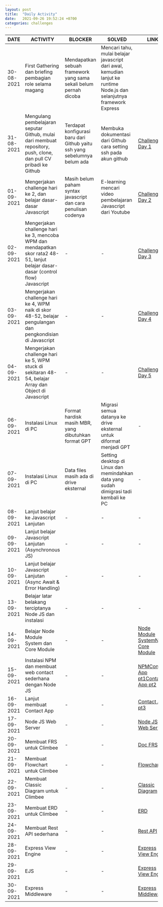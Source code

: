 ```yaml
---
layout: post
title:  "Daily Activity"
date:   2021-09-26 19:52:24 +0700
categories: challenges
---
```


| **DATE** | **ACTIVITY** | **BLOCKER** | **SOLVED** | **LINK** |
| --- | --- | --- | --- | --- |
| 30-08-2021 | First Gathering dan briefing pembagian role selama magang | Mendapatkan sebuah framework yang sama sekali belum pernah dicoba | Mencari tahu, mulai belajar javascript dari awal, kemudian lanjut ke runtime Node.js dan selanjutnya framework Express |
| 31-08-2021 | Mengulang pembelajaran seputar Github, mulai dari membuat repository, push, clone, dan pull CV pribadi ke Github | Terdapat konfigurasi baru dari Github yaitu ssh yang sebelumnya belum ada | Membuka dokumentasi dari Github cara setting ssh pada akun github | [Challenge Day 1](https://github.com/arricodyanto/RefactoryChallengeDay1) |
| 01-09-2021 | Mengerjakan challenge hari ke 2, dan belajar dasar-dasar Javascript | Masih belum paham syntax javascript dan cara penulisan codenya | E-learning mencari video pembelajaran Javascript dari Youtube | [Challenge Day 2](https://github.com/arricodyanto/RefactoryChallengeDay2) |
| 02-09-2021 | Mengerjakan challenge hari ke 3, mencoba WPM dan mendapatkan skor rata2 48-51, lanjut belajar dasar-dasar (control flow) Javascript | - | - | [Challenge Day 3](https://github.com/arricodyanto/RefactoryChallengeDay3) |
| 03-09-2021 | Mengerjakan challenge hari ke 4, WPM naik di skor 48-52, belajar pengulangan dan pengkondisian di Javascript | - | - | [Challenge Day 4](https://github.com/arricodyanto/RefactoryChallengeDay4) |
| 04-09-2021 | Mengerjakan challenge hari ke 5, WPM stuck di sekitaran 48-54, belajar Array dan Object di Javascript | - | - | [Challenge Day 5](https://github.com/arricodyanto/RefactoryChallengeDay5) |
| 06-09-2021 | Instalasi Linux di PC | Format hardisk masih MBR, yang dibutuhkan format GPT | Migrasi semua datanya ke drive eksternal untuk diformat menjadi GPT | - |
| 07-09-2021 | Instalasi Linux di PC | Data files masih ada di drive eksternal | Setting desktop di Linux dan memindahkan data yang sudah dimigrasi tadi kembali ke PC | - |
| 08-09-2021 | Lanjut belajar ke Javascript Lanjutan | - | - | - |
| 09-09-2021 | Lanjut belajar Javascript Lanjutan (Asynchronous JS) | - | - | - |
| 10-09-2021 | Lanjut belajar Javascript Lanjutan (Async Await &amp; Error Handling) | - | - | - |
| 13-09-2021 | Belajar latar belakang terciptanya Node JS dan instalasi | - | - | - |
| 14-09-2021 | Belajar Node Module System dan Core Module | - | - | [Node Module System](https://github.com/arricodyanto/learning-nodejs/tree/main/6-node-module-system)[Node Core Module](https://github.com/arricodyanto/learning-nodejs/tree/main/7-node-core-module) |
| 15-09-2021 | Instalasi NPM dan membuat web contact sederhana dengan Node JS | - | - | [NPM](https://github.com/arricodyanto/learning-nodejs/tree/main/8-npm)[Contact App pt1](https://github.com/arricodyanto/learning-nodejs/tree/main/10-contact-app)[Contact App pt2](https://github.com/arricodyanto/learning-nodejs/tree/main/11-contact-app) |
| 16-09-2021 | Lanjut membuat Contact App | - | - | [Contact App pt3](https://github.com/arricodyanto/learning-nodejs/tree/main/12-contact-app) |
| 17-09-2021 | Node JS Web Server | - | - | [Node JS Web Server](https://github.com/arricodyanto/learning-nodejs/tree/main/13-nodejs-web-server) |
| 20-09-2021 | Membuat FRS untuk Climbee | - | - | [Doc FRS](https://docs.google.com/document/d/1gi6MPvyW-koxTQiC2jzPbMymaid4WQvE4ge5FPbngoc/edit?usp=sharing) |
| 21-09-2021 | Membuat Flowchart untuk Climbee | - | - | [Flowchart](https://drive.google.com/file/d/1PHbIq76vcXzC98JvLUpqAUNqS1ouLm_8/view?usp=sharing) |
| 22-09-2021 | Membuat Classic Diagram untuk Climbee | - | - | [Classic Diagram](https://drive.google.com/file/d/1I8i1AdMTiy2gbJU4PO-k9HX6R-78MRF1/view?usp=sharing) |
| 23-09-2021 | Membuat ERD untuk Climbee | - | - | [ERD](https://drive.google.com/file/d/1I8i1AdMTiy2gbJU4PO-k9HX6R-78MRF1/view?usp=sharing) |
| 24-09-2021 | Membuat Rest API sederhana | - | - | [Rest API](https://github.com/arricodyanto/learning-nodejs/tree/main/rest-api) |
| 28-09-2021 | Express View Engine | - | - | [Express View Engine](https://github.com/arricodyanto/learning-nodejs/tree/main/15-express-view-engine) |
| 29-09-2021 | EJS | - | - | [Express View Engine](https://github.com/arricodyanto/learning-nodejs/tree/main/15-express-view-engine) |
| 30-09-2021 | Express Middleware | - | - | [Express Middleware](https://github.com/arricodyanto/learning-nodejs/tree/main/16-express-middleware) |